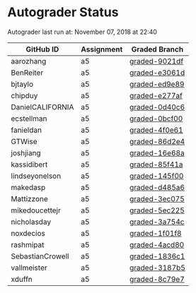 # Autograder Status
Autograder last run at: November 07, 2018 at 22:40

| GitHub ID | Assignment | Graded Branch |
|-----------|------------|---------------|
| aarozhang | a5 | [graded-9021df](https://github.com/Fall2018COMP401-001/a5-aarozhang/tree/graded-9021df) | 
| BenReiter | a5 | [graded-e3061d](https://github.com/Fall2018COMP401-001/a5-BenReiter/tree/graded-e3061d) | 
| bjtaylo | a5 | [graded-ed9e89](https://github.com/Fall2018COMP401-001/a5-bjtaylo/tree/graded-ed9e89) | 
| chipduy | a5 | [graded-e277af](https://github.com/Fall2018COMP401-001/a5-chipduy/tree/graded-e277af) | 
| DanielCALIFORNIA | a5 | [graded-0d40c6](https://github.com/Fall2018COMP401-001/a5-DanielCALIFORNIA/tree/graded-0d40c6) | 
| ecstellman | a5 | [graded-0bcf00](https://github.com/Fall2018COMP401-001/a5-ecstellman/tree/graded-0bcf00) | 
| fanieldan | a5 | [graded-4f0e61](https://github.com/Fall2018COMP401-001/a5-fanieldan/tree/graded-4f0e61) | 
| GTWise | a5 | [graded-86d2e4](https://github.com/Fall2018COMP401-001/a5-GTWise/tree/graded-86d2e4) | 
| joshjiang | a5 | [graded-16e68a](https://github.com/Fall2018COMP401-001/a5-joshjiang/tree/graded-16e68a) | 
| kassidibert | a5 | [graded-85f41a](https://github.com/Fall2018COMP401-001/a5-kassidibert/tree/graded-85f41a) | 
| lindseyonelson | a5 | [graded-145f00](https://github.com/Fall2018COMP401-001/a5-lindseyonelson/tree/graded-145f00) | 
| makedasp | a5 | [graded-d485a6](https://github.com/Fall2018COMP401-001/a5-makedasp/tree/graded-d485a6) | 
| Mattizzone | a5 | [graded-3ec075](https://github.com/Fall2018COMP401-001/a5-Mattizzone/tree/graded-3ec075) | 
| mikedoucettejr | a5 | [graded-5ec225](https://github.com/Fall2018COMP401-001/a5-mikedoucettejr/tree/graded-5ec225) | 
| nicholasday | a5 | [graded-3a754c](https://github.com/Fall2018COMP401-001/a5-nicholasday/tree/graded-3a754c) | 
| noxdecios | a5 | [graded-1f01f8](https://github.com/Fall2018COMP401-001/a5-noxdecios/tree/graded-1f01f8) | 
| rashmipat | a5 | [graded-4acd80](https://github.com/Fall2018COMP401-001/a5-rashmipat/tree/graded-4acd80) | 
| SebastianCrowell | a5 | [graded-1836c1](https://github.com/Fall2018COMP401-001/a5-SebastianCrowell/tree/graded-1836c1) | 
| vallmeister | a5 | [graded-3187b5](https://github.com/Fall2018COMP401-001/a5-vallmeister/tree/graded-3187b5) | 
| xduffn | a5 | [graded-8c79e7](https://github.com/Fall2018COMP401-001/a5-xduffn/tree/graded-8c79e7) | 

